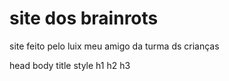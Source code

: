 # site dos brainrots
site feito pelo luix meu amigo da turma ds crianças

head
body
title
style
h1
h2
h3
